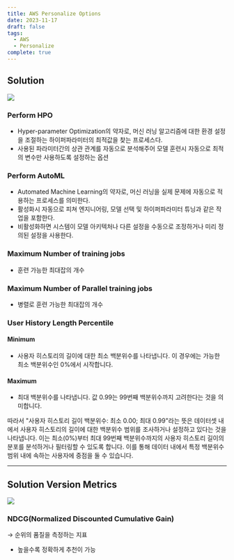 ```yaml
---
title: AWS Personalize Options
date: 2023-11-17
draft: false
tags:
  - AWS
  - Personalize
complete: true
---
```

## Solution
![](https://i.imgur.com/PN7ez7m.jpg)

### Perform HPO
- Hyper-parameter Optimization의 약자로, 머신 러닝 알고리즘에 대한 환경 설정을 조절하는 하이퍼파라미터의 최적값을 찾는 프로세스다. 
- 사용된 파라미터간의 상관 관계를 자동으로 분석해주어 모델 훈련시 자동으로 최적의 변수만 사용하도록 설정하는 옵션

### Perform AutoML
- Automated Machine Learning의 약자로, 머신 러닝을 실제 문제에 자동으로 적용하는 프로세스를 의미한다. 
- 활성화시 자동으로 피쳐 엔지니어링, 모델 선택 및 하이퍼파라미터 튜닝과 같은 작업을 포함한다.
- 비활성화하면 시스템이 모델 아키텍처나 다른 설정을 수동으로 조정하거나 미리 정의된 설정을 사용한다.

### Maximum Number of training jobs
- 훈련 가능한 최대잡의 개수


### Maximum Number of Parallel training jobs
- 병렬로 훈련 가능한 최대잡의 개수


### User History Length Percentile
#### Minimum
- 사용자 히스토리의 길이에 대한 최소 백분위수를 나타냅니다. 이 경우에는 가능한 최소 백분위수인 0%에서 시작합니다.
#### Maximum
- 최대 백분위수를 나타냅니다. 값 0.99는 99번째 백분위수까지 고려한다는 것을 의미합니다.

따라서 "사용자 히스토리 길이 백분위수: 최소 0.00; 최대 0.99"라는 뜻은 데이터셋 내에서 사용자 히스토리의 길이에 대한 백분위수 범위를 조사하거나 설정하고 있다는 것을 나타냅니다. 이는 최소(0%)부터 최대 99번째 백분위수까지의 사용자 히스토리 길이의 분포를 분석하거나 필터링할 수 있도록 합니다. 이를 통해 데이터 내에서 특정 백분위수 범위 내에 속하는 사용자에 중점을 둘 수 있습니다.

---

## Solution Version Metrics

![](https://i.imgur.com/hpPGUjo.jpg)

### NDCG(Normalized Discounted Cumulative Gain)
→ 순위의 품질을 측정하는 지표
- 높을수록 정확하게 추천이 가능
